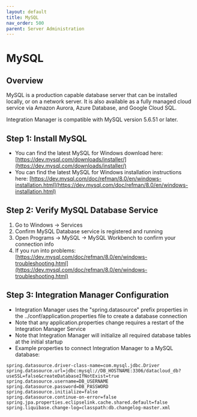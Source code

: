```yaml
---
layout: default
title: MySQL
nav_order: 500
parent: Server Administration
---
```

# MySQL

## Overview

MySQL is a production capable database server that can be installed locally, or on a network server. It is also available as a fully managed cloud service via Amazon Aurora, Azure Database, and Google Cloud SQL.

Integration Manager is compatible with MySQL version 5.6.51 or later.

## Step 1: Install MySQL

* You can find the latest MySQL for Windows download here: [https://dev.mysql.com/downloads/installer/](https://dev.mysql.com/downloads/installer/)
* You can find the latest MySQL for Windows installation instructions here: [https://dev.mysql.com/doc/refman/8.0/en/windows-installation.html](https://dev.mysql.com/doc/refman/8.0/en/windows-installation.html)

## Step 2: Verify MySQL Database Service

1. Go to Windows → Services
2. Confirm MySQL Database service is registered and running
3. Open Programs → MySQL → MySQL Workbench to confirm your connection info
4. If you run into problems: [https://dev.mysql.com/doc/refman/8.0/en/windows-troubleshooting.html](https://dev.mysql.com/doc/refman/8.0/en/windows-troubleshooting.html)

## Step 3: Integration Manager Configuration

* Integration Manager uses the "spring.datasource" prefix properties in the ../conf/application.properties file to create a database connection
* Note that any application.properties change requires a restart of the Integration Manager Service
* Note that Integration Manager will initialize all required database tables at the initial startup
* Example properties to connect Integration Manager to a MySQL database:
```
spring.datasource.driver-class-name=com.mysql.jdbc.Driver
spring.datasource.url=jdbc:mysql://DB_HOSTNAME:3306/datacloud_db?useSSL=false&createDatabaseIfNotExist=true
spring.datasource.username=DB_USERNAME
spring.datasource.password=DB_PASSWORD
spring.datasource.initialize=false
spring.datasource.continue-on-error=false
spring.jpa.properties.eclipselink.cache.shared.default=false
spring.liquibase.change-log=classpath:db.changelog-master.xml
```
